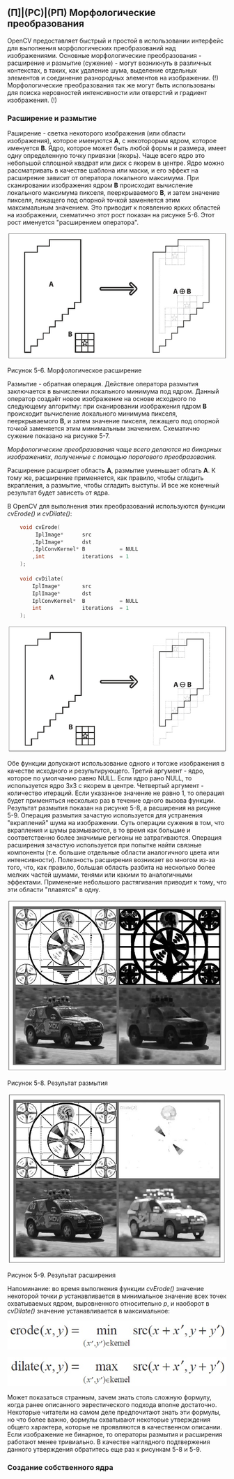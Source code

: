 ## (П]|(РС)|(РП) Морфологические преобразования

OpenCV предоставляет быстрый и простой в использовании интерфейс для выполнения морфологических преобразований над изображениями. Основные морфологические преобразования - расширение и размытие (сужение) - могут возникнуть в различных контекстах, в таких, как удаление шума, выделение отдельных элементов и соединение разнородных элементов на изображении. (!) Морфологические преобразования так же могут быть использованы для поиска неровностей интенсивности или отверстий и градиент изображения. (!)

### Расширение и размытие

Раширение - светка некоторого изображения (или области изображения), которое именуются **A**, с некоторорым ядром, которое именуется **B**. Ядро, которое может быть любой формы и размера, имеет одну определенную точку привязки (якорь). Чаще всего ядро это небольшой сплошной квадрат или диск с якорем в центре. Ядро можно рассматривать в качестве шаблона или маски, и его эффект на расширение зависит от оператора локального максимума. При сканировании изображения ядром **B** происходит вычисление локального максимума пикселя, пееркрываемого **B**, и затем значение пикселя, лежащего под опорной точкой заменяется этим максимальным значением. Это приводит к появлению ярких областей на изображении, схематично этот рост показан на рисунке 5-6. Этот рост именуется "расширением оператора". 

![Рисунок 5-6 не найден](Images/Pic_5_6.jpg)

Рисунок 5-6. Морфологическое расширение

Размытие - обратная операция. Действие оператора размытия заключается в вычислении локального минимума под ядром. Данный оператор создаёт новое изображение на основе исходного по следующему алгоритму: при сканировании изображения ядром **B** происходит вычисление локального минимума пикселя, пееркрываемого **B**, и затем значение пикселя, лежащего под опорной точкой заменяется этим минимальным значением. Схематично сужение показано на рисунке 5-7.

*Морфологические преобразования чаще всего делаются на бинарных изображениях, полученные с помощью порогового преобразования.*

Расширение расширяет область **A**, размытие уменьшает облать **A**. К тому же, расширение применяется, как правило, чтобы сгладить вкрапления, а размытие, чтобы сгладить выступы. И все же конечный результат будет зависеть от ядра.

В OpenCV для выполнения этих преобразований используются функции *cvErode()* и *cvDilate()*:

```cpp
	void cvErode(
		 IplImage*		src
		,IplImage*		dst
		,IplConvKernel*	B 			= NULL
		,int			iterations 	= 1
	);

	void cvDilate(
		IplImage*		src
		IplImage*		dst
		IplConvKernel*	B 			= NULL
		int 			iterations 	= 1
	);
```

![Рисунок 5-7 не найден](Images/Pic_5_7.jpg)

Обе функции допускают использование одного и тогоже изображения в качестве исходного и результирующего. Третий аргумент - ядро, которое по умолчанию равно NULL. Если ядро рано NULL, то используется ядро 3x3 с якорем в центре. Четвертый аргумент - количество итераций. Если указанное значение не равно 1, то операция будет применяться несколько раз в течение одного вызова функции. Результат размытия показан на рисунке 5-8, а расширения на рисунке 5-9. Операция размытия зачастую используется для устранения "вкраплений" шума на изображении. Суть операции сужения в том, что вкрапления и шумы размываются, в то время как большие и соответственно более значимые регионы не затрагиваются. Операция расширения зачастую используется при попытке найти связные компоненты (т.е. большие отдельные области аналогичного цвета или интенсивности). Полезность расширения возникает во многом из-за того, что, как правило, большая область разбита на несколько более мелких частей шумами, тенями или какими то аналогичными эффектами. Применение небольшого растягивания приводит к тому, что эти области "плавятся" в одну. 

![Рисунок 5-8 не найден](Images/Pic_5_8.jpg)

Рисунок 5-8. Результат размытия

![Рисунок 5-9 не найден](Images/Pic_5_9.jpg)

Рисунок 5-9. Результат расширения 

Напоминание: во время выполнения функции *cvErode()* значение некоторой точки *p* устанавливается в минимальное значение всех точек охватываемых ядром, выровненного относительно *p*, и наоборот в *cvDilate()* значение устанавливается в максимальное: 

![Формула 5-3 не найдена](Images/Frml_5_3.jpg)

![Формула 5-4 не найдена](Images/Frml_5_4.jpg)

Может показаться странным, зачем знать столь сложную формулу, когда ранее описанного эврестического подхода вполне достаточно. Некоторые читатели на самом деле предпочитают знать эти формулы, но что более важно, формулы охватывают некоторые утверждения общего характера, которые не проявляются в качественном описании. Если изображение не бинарное, то операторы размытия и расширения работают менее тривиально. В качестве наглядного подтвержения данного утверждения обратитесь еще раз к рисункам 5-8 и 5-9.

### Создание собственного ядра


